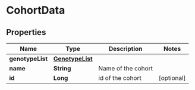 
# CohortData

## Properties
Name | Type | Description | Notes
------------ | ------------- | ------------- | -------------
**genotypeList** | [**GenotypeList**](GenotypeList.md) |  | 
**name** | **String** | Name of the cohort | 
**id** | **Long** | id of the cohort |  [optional]



